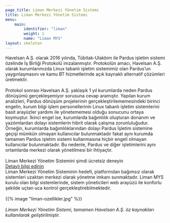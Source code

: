 ```yaml
---
page_title: Liman Merkezi Yönetim Sistemi
title: Liman Merkezi Yönetim Sistemi
menu:
    main:
        identifier: "liman"
        weight: 1
        name: "Liman MYS"
layout: skeleton
---
```

<div class="container">
    <div class="row">
        Havelsan A.Ş. olarak 2016 yılında, Tübitak-Ulakbim ile Pardus işletim sistemi özelinde İş Birliği Protokolü imzalanmıştır. Protokolün amacı, Havelsan A.Ş. olarak kurumlarımızda Linux tabanlı işletim sistemimiz olan Pardus’un yaygınlaşmasını ve kamu BT hizmetlerinde açık kaynaklı alternatif çözümleri üretmektir.
        <br><br>
        Protokol sonrası Havelsan A.Ş. yaklaşık 1 yıl kurumlarda neden Pardus dönüşümü gerçekleşemiyor sorusuna cevap aramıştır. Yapılan kurum analizleri, Pardus dönüşüm projelerinin gerçekleştirilememesindeki birinci engelin, kurum bilgi işlem personellerinin Linux tabanlı işletim sistemlerini basit arayüzler yardımı ile yönetememesi olduğu sonucunu ortaya koymuştur. İkinci engel ise, kurumlarda bağımlılık oluşturan donanım ve yazılımlardan dolayı sistemlerin hibrit olarak çalışma zorunluluğudur. Örneğin, kurumlarda bağımlılıklarından dolayı Pardus İşletim sistemine geçişi mümkün olmayan kullanıcılar bulunmaktadır fakat aynı kurumda tamamen Pardus  işletim sistemi kullanmasına hiçbir engeli olmayan kullanıcılar bulunmaktadır. Bu nedenle, Pardus ve diğer işletimlerini aynı ortamlarda merkezi olarak yönetilmesi bir ihtiyaçtır.
        <br><br>
    </div>
</div>
<div class="row banner py-3 my-4">
    <div class="container">
       <div class="row egitim-row">
          <div class="col-lg-8 col-12 align-items-center d-flex justify-content-start text-center text-lg-left">
             <span>Liman Merkezi Yönetim Sistemini şimdi ücretsiz deneyin</span>
          </div>
          <div class="col-lg-4 col-12 d-flex justify-content-lg-end justify-content-center"> <a target="_blank" href="https://liman.havelsan.com.tr/" class="btn btn-primary btn-color-low">Detaylı bilgi edinin</a>
          </div>
       </div>
    </div>
 </div>
<div class="container">
    <div class="row">
        Liman Merkezi Yönetim Sisteminin hedefi, platformdan bağımsız olarak sistemleri uzaktan merkezi olarak yönetme imkanı sunmaktadır. Liman MYS kurulu olan bilgi sistemlerinde, sistem yöneticileri web arayüzü ile konforlu şekilde uçtan uca kontrol gerçekleştirebilmektedir.
        <br><br>
        {{% image "liman-ozellikler.jpg" %}}
        <br><br>
        <i>Liman Merkezi Yönetim Sistemi, tamamen Havelsan A.Ş. öz kaynakları kullanılarak geliştirilmiştir.</i>
        <br>
        <br>
    </div>
 </div>
